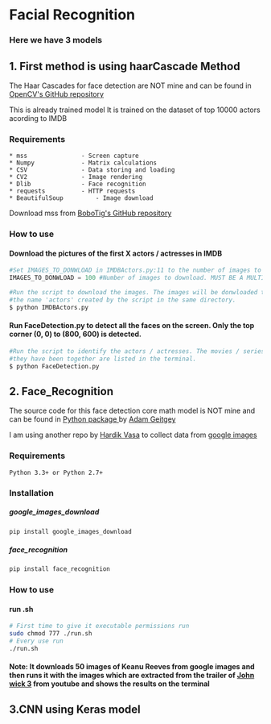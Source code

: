 # Facial Recognition
### Here we have 3 models 
## 1. First method is using haarCascade Method 
The Haar Cascades for face detection are NOT mine and can be found in [OpenCV's GitHub repository](https://github.com/opencv/opencv/tree/master/data/haarcascades)

This is already trained model 
It is trained on the dataset of top 10000 actors acording to IMDB 
### Requirements
	* mss 				- Screen capture
	* Numpy 			- Matrix calculations
	* CSV				- Data storing and loading
	* CV2				- Image rendering
	* Dlib				- Face recognition
	* requests			- HTTP requests
	* BeautifulSoup 		- Image download
Download mss from [BoboTig's GitHub repository](https://github.com/BoboTiG/python-mss)

### How to use
#### Download the pictures of the first X actors / actresses in IMDB
```python
#Set IMAGES_TO_DONWLOAD in IMDBActors.py:11 to the number of images to be downloaded.
IMAGES_TO_DONWLOAD = 100 #Number of images to download. MUST BE A MULTIPLE OF 50. 
```

```bash
#Run the script to download the images. The images will be donwloaded to a folder with
#the name 'actors' created by the script in the same directory.
$ python IMDBActors.py
```
#### Run FaceDetection.py to detect all the faces on the screen. Only the top corner (0, 0) to (800, 600) is detected.
```bash
#Run the script to identify the actors / actresses. The movies / series where
#they have been together are listed in the terminal.
$ python FaceDetection.py
```

## 2. Face_Recognition
The source code for this face detection core math model is NOT mine and can be found in [Python package ](https://github.com/ageitgey/face_recognition) by [Adam Geitgey](https://github.com/ageitgey)

I am using another repo by [Hardik Vasa](https://github.com/hardikvasa) to collect data from [google images](https://github.com/hardikvasa/google-images-download)

### Requirements
    Python 3.3+ or Python 2.7+

### Installation
##### google_images_download
```python
pip install google_images_download
```
##### face_recognition
```python
pip install face_recognition
```
### How to use
#### run .sh 
```bash
# First time to give it executable permissions run
sudo chmod 777 ./run.sh
# Every use run
./run.sh
```
#### Note: It downloads 50 images of Keanu Reeves from google images and then runs it with the images which are extracted from the trailer of [John wick 3](https://www.youtube.com/watch?v=pU8-7BX9uxs&t=2s) from youtube and shows the results on the terminal 


## 3.CNN using Keras model
